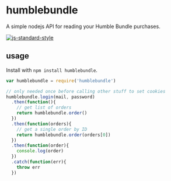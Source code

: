 # humblebundle

A simple nodejs API for reading your Humble Bundle purchases.

[![js-standard-style](https://img.shields.io/badge/code%20style-standard-brightgreen.svg)](http://standardjs.com/)


## usage

Install with `npm install humblebundle`.

```js
var humblebundle = require('humblebundle')

// only needed once before calling other stuff to set cookies
humblebundle.login(mail, password)
  .then(function(){
    // get list of orders
    return humblebundle.order()
  })
  .then(function(orders){
    // get a single order by ID
    return humblebundle.order(orders[0])
  })
  .then(function(order){
    console.log(order)
  })
  .catch(function(err){
    throw err
  })


```